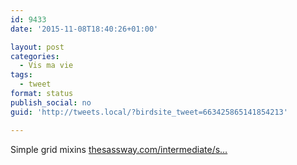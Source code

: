 ```yaml
---
id: 9433
date: '2015-11-08T18:40:26+01:00'

layout: post
categories:
  - Vis ma vie
tags:
  - tweet
format: status
publish_social: no
guid: 'http://tweets.local/?birdsite_tweet=663425865141854213'

---
```


Simple grid mixins [thesassway.com/intermediate/s…](http://thesassway.com/intermediate/simple-grid-mixins)